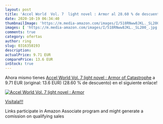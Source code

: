 ```yaml
---
layout: post
title: 'Accel World  Vol. 7  light novel : Armor al 28.60 % de descuento'
date: 2020-10-19 06:34:40
thumbnailImage: 'https://m.media-amazon.com/images/I/518RNww8JKL._SL200_.jpg'
images: [ 'https://m.media-amazon.com/images/I/518RNww8JKL._SL200_.jpg' ]
comments: true
category: ofertas
author: ring
slug: 0316358193
description:
actualPrice: 9.71 EUR
comparePrice: 13.6 EUR
inStock: true
---
```


Ahora mismo tienes [Accel World  Vol. 7  light novel : Armor of Catastrophe](https://www.amazon.es/dp/0316358193/?tag=tolees-21) a 9.71 EUR (original: 13.6 EUR) (28.60 %  de descuento) en el siguiente enlace!

[![Accel World  Vol. 7  light novel : Armor](https://m.media-amazon.com/images/I/518RNww8JKL._SL200_.jpg)](https://www.amazon.es/dp/0316358193/?tag=tolees-21)

[Visítala!!!](https://www.amazon.es/dp/0316358193/?tag=tolees-21)

Links participate in Amazon Associate program and might generate a comission on qualifying sales
